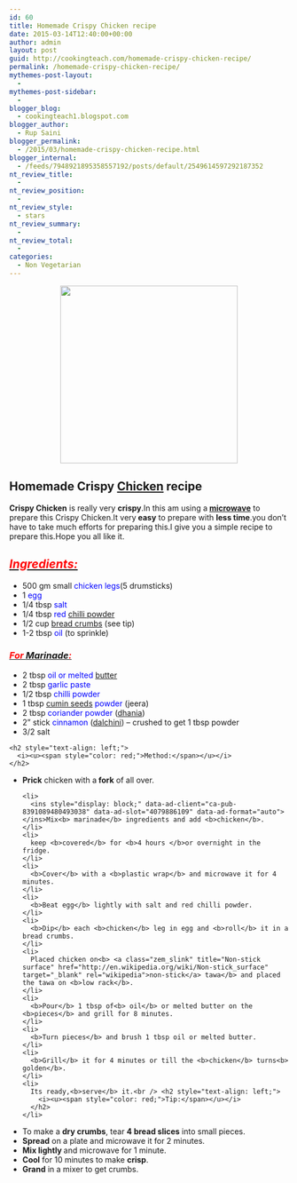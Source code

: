 ```yaml
---
id: 60
title: Homemade Crispy Chicken recipe
date: 2015-03-14T12:40:00+00:00
author: admin
layout: post
guid: http://cookingteach.com/homemade-crispy-chicken-recipe/
permalink: /homemade-crispy-chicken-recipe/
mythemes-post-layout:
  - 
mythemes-post-sidebar:
  - 
blogger_blog:
  - cookingteach1.blogspot.com
blogger_author:
  - Rup Saini
blogger_permalink:
  - /2015/03/homemade-crispy-chicken-recipe.html
blogger_internal:
  - /feeds/7948921895358557192/posts/default/2549614597292187352
nt_review_title:
  - 
nt_review_position:
  - 
nt_review_style:
  - stars
nt_review_summary:
  - 
nt_review_total:
  - 
categories:
  - Non Vegetarian
---
```

<p dir="ltr" style="text-align: left;">
  <p style="clear: both; text-align: center;">
  </p>
  
  <p style="clear: both; text-align: center;">
    <a style="margin-left: 1em; margin-right: 1em;" href="http://4.bp.blogspot.com/-31KiDtj4SDc/VQQc2L7jejI/AAAAAAAAAI0/rttIY_vTHEM/s1600/1.jpg"><img src="http://4.bp.blogspot.com/-31KiDtj4SDc/VQQc2L7jejI/AAAAAAAAAI0/rttIY_vTHEM/s1600/1.jpg" alt="" width="320" height="320" border="0" /></a>
  </p>
  
  <h2 style="text-align: left;">
    Homemade Crispy <a class="zem_slink" title="Grill Bbq Chicken" href="http://www.williams-sonoma.com/recipe/tip/grill-perfect-bbq-chicken.html" target="_blank" rel="williamssonoma">Chicken</a> recipe
  </h2>
  
  <p style="text-align: left;">
    <b>Crispy Chicken</b> is really very <b>crispy</b>.In this am using a<b> <a class="zem_slink" title="Microwave" href="http://en.wikipedia.org/wiki/Microwave" target="_blank" rel="wikipedia">microwave</a></b> to prepare this Crispy Chicken.It very<b> easy</b> to prepare with <b>less time</b>.you don&#8217;t have to take much efforts for preparing this.I give you a simple recipe to prepare this.Hope you all like it.
  </p>
  
  <h2 style="text-align: left;">
    <i><u><span style="color: red;">Ingredients:</span></u></i>
  </h2>
  
  <ul style="text-align: left;">
    <li>
      500 gm small <span style="color: blue;">chicken legs</span>(5 drumsticks)
    </li>
    <li>
      1 <span style="color: blue;">egg</span>
    </li>
    <li>
      1/4 tbsp<span style="color: blue;"> salt</span>
    </li>
    <li>
      1/4 tbsp <span style="color: blue;">red <a class="zem_slink" title="Chili powder" href="http://en.wikipedia.org/wiki/Chili_powder" target="_blank" rel="wikipedia">chilli powder</a></span>
    </li>
    <li>
      1/2 cup <span style="color: blue;"><a class="zem_slink" title="Bread crumbs" href="http://en.wikipedia.org/wiki/Bread_crumbs" target="_blank" rel="wikipedia">bread crumbs</a></span> (see tip)
    </li>
    <li>
      1-2 tbsp <span style="color: blue;">oil</span> (to sprinkle)
    </li>
  </ul>
  
  <h3 style="text-align: left;">
    <i><u><span style="color: red;">For <a class="zem_slink" title="Marination" href="http://en.wikipedia.org/wiki/Marination" target="_blank" rel="wikipedia">Marinade</a>:</span></u></i>
  </h3>
  
  <p>
    <ul style="text-align: left;">
      <li>
        2 tbsp <span style="color: blue;">oil or melted <a class="zem_slink" title="Butter" href="http://en.wikipedia.org/wiki/Butter" target="_blank" rel="wikipedia">butter</a></span>
      </li>
      <li>
        2 tbsp <span style="color: blue;">garlic paste</span>
      </li>
      <li>
        1/2 tbsp <span style="color: blue;">chilli powder</span>
      </li>
      <li>
        1 tbsp <span style="color: blue;"><a class="zem_slink" title="Cumin" href="http://en.wikipedia.org/wiki/Cumin" target="_blank" rel="wikipedia">cumin seeds</a> powder</span> (jeera)
      </li>
      <li>
        2 tbsp <span style="color: blue;">coriander powder </span>(<a class="zem_slink" title="Coriander" href="http://en.wikipedia.org/wiki/Coriander" target="_blank" rel="wikipedia">dhania</a>)
      </li>
      <li>
        2&#8221; stick <span style="color: blue;">cinnamon</span> (<a class="zem_slink" title="Cinnamon" href="http://en.wikipedia.org/wiki/Cinnamon" target="_blank" rel="wikipedia">dalchini</a>) &#8211; crushed to get 1 tbsp powder
      </li>
      <li>
        3/2 salt
      </li>
    </ul>
    
    <h2 style="text-align: left;">
      <i><u><span style="color: red;">Method:</span></u></i>
    </h2>
  </p>
  
  <ul>
    <li>
      <b>Prick</b> chicken with a<b> fork</b> of all over. <ul style="text-align: left;">
        <ul style="text-align: left;">
          <!-- post -->
        </ul>
      </ul>
    </li>
    
    <li>
      <ins style="display: block;" data-ad-client="ca-pub-8391089480493038" data-ad-slot="4079886109" data-ad-format="auto"></ins>Mix<b> marinade</b> ingredients and add <b>chicken</b>.
    </li>
    <li>
      keep <b>covered</b> for <b>4 hours </b>or overnight in the fridge.
    </li>
    <li>
      <b>Cover</b> with a <b>plastic wrap</b> and microwave it for 4 minutes.
    </li>
    <li>
      <b>Beat egg</b> lightly with salt and red chilli powder.
    </li>
    <li>
      <b>Dip</b> each <b>chicken</b> leg in egg and <b>roll</b> it in a bread crumbs.
    </li>
    <li>
      Placed chicken on<b> <a class="zem_slink" title="Non-stick surface" href="http://en.wikipedia.org/wiki/Non-stick_surface" target="_blank" rel="wikipedia">non-stick</a> tawa</b> and placed the tawa on <b>low rack</b>.
    </li>
    <li>
      <b>Pour</b> 1 tbsp of<b> oil</b> or melted butter on the <b>pieces</b> and grill for 8 minutes.
    </li>
    <li>
      <b>Turn pieces</b> and brush 1 tbsp oil or melted butter.
    </li>
    <li>
      <b>Grill</b> it for 4 minutes or till the <b>chicken</b> turns<b> golden</b>.
    </li>
    <li>
      Its ready,<b>serve</b> it.<br /> <h2 style="text-align: left;">
        <i><u><span style="color: red;">Tip:</span></u></i>
      </h2>
    </li>
  </ul>
  
  <ul>
    <li>
      To make a <b>dry crumbs</b>, tear <b>4 bread slices</b> into small pieces.
    </li>
    <li>
      <b>Spread</b> on a plate and microwave it for 2 minutes.
    </li>
    <li>
      <b>Mix lightly </b>and microwave for 1 minute.
    </li>
    <li>
      <b>Cool</b> for 10 minutes to make <b>crisp</b>.
    </li>
    <li>
      <b>Grand</b> in a mixer to get crumbs.
    </li>
  </ul>
</p>
